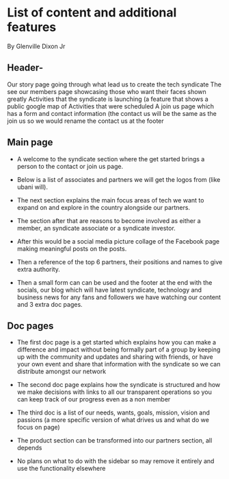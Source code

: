 # List of content and additional features 
By Glenville Dixon Jr 

## Header-
Our story page going through what lead us to create the tech syndicate
The see our members page showcasing those who want their faces shown greatly 
Activities that the syndicate is launching (a feature that shows a public google map of Activities that were scheduled 
A join us page which has a form and contact information (the contact us will be the same as the join us so we would rename the contact us at the footer 

## Main page 
- A welcome to the syndicate section where the get started brings a person to the contact or join us page.
- Below is a list of associates and partners we will get the logos from (like ubani will).

- The next section explains the main focus areas of tech we want to expand on and explore in the country alongside our partners. 

- The section after that are reasons to become involved as either a member, an syndicate associate or a syndicate investor.

- After this would be a social media picture collage of the Facebook page making meaningful posts on the posts.

- Then a reference of the top 6 partners, their positions and names to give extra authority.

- Then a small form can can be used and the footer at the end with the socials, our blog which will have latest syndicate, technology and business news for any fans and followers we have watching our content and 3 extra doc pages.

## Doc pages
- The first doc page is a get started which explains how you can make a difference and impact without being formally part of a group by keeping up with the community and updates and sharing with friends, or have your own event and share that information with the syndicate so we can distribute amongst our network 

- The second doc page explains how the syndicate is structured and how we make decisions with links to all our transparent operations so you can keep track of our progress even as a non member 

- The third doc is a list of our needs, wants, goals, mission, vision and passions (a more specific version of what drives us and what do we focus on page)

- The product section can be transformed into our partners section, all depends 

- No plans on what to do with the sidebar so may remove it entirely and use the functionality elsewhere